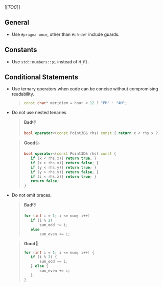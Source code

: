 [[_TOC_]]

## General
- Use `#pragma once`, other than `#ifndef` include guards.

## Constants
- Use `std::numbers::pi` instead of `M_PI`.

## Conditional Statements
- Use ternary operators when code can be concise without compromising readability.

  >```c++
  >const char* meridiem = hour < 12 ? "PM" : "AM";
  >```

- Do not use nested tenaries.

  >**Bad**👎
  >```c++
  >bool operator<(const Point3D& rhs) const { return x < rhs.x ? true : (x == rhs.x ? (y < rhs.y ? true : (y == rhs.y ? z < rhs.z : false)) : false); }
  >```

  >**Good**👍
  >```c++
  >bool operator<(const Point3D& rhs) const {
  >    if (x < rhs.x){ return true; }
  >    if (x > rhs.x){ return false; }
  >    if (y < rhs.y){ return true; }
  >    if (y > rhs.y){ return false; }
  >    if (z < rhs.z){ return true; }
  >    return false;
  >}
  >```

- Do not omit braces.

  >**Bad**👎
  >```c++
  >for (int i = 1; i <= num; i++)
  >    if (i % 2)
  >        sum_odd += i;
  >    else
  >        sum_even += i;
  >```

  >**Good**👏
  >```c++
  >for (int i = 1; i <= num; i++) {
  >    if (i % 2) {
  >        sum_odd += i;
  >    } else {
  >        sum_even += i;
  >    }
  >}
  >```